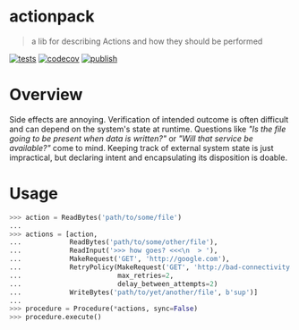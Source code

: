 # actionpack

> a lib for describing Actions and how they should be performed

[![tests](https://github.com/withtwoemms/actionpack/workflows/tests/badge.svg)](https://github.com/withtwoemms/actionpack/actions?query=workflow%3Atests)
[![codecov](https://codecov.io/gh/withtwoemms/actionpack/branch/main/graph/badge.svg?token=27Z4W0COFH)](https://codecov.io/gh/withtwoemms/actionpack)
[![publish](https://github.com/withtwoemms/actionpack/workflows/publish/badge.svg)](https://github.com/withtwoemms/actionpack/actions?query=workflow%3Apublish)

# Overview

Side effects are annoying.
Verification of intended outcome is often difficult and can depend on the system's state at runtime.
Questions like _"Is the file going to be present when data is written?"_ or _"Will that service be available?"_ come to mind.
Keeping track of external system state is just impractical, but declaring intent and encapsulating its disposition is doable.

# Usage

```python
>>> action = ReadBytes('path/to/some/file')
...
>>> actions = [action,
...            ReadBytes('path/to/some/other/file'),
...            ReadInput('>>> how goes? <<<\n  > '),
...            MakeRequest('GET', 'http://google.com'),
...            RetryPolicy(MakeRequest('GET', 'http://bad-connectivity.com'),
...                        max_retries=2,
...                        delay_between_attempts=2)
...            WriteBytes('path/to/yet/another/file', b'sup')]
...
>>> procedure = Procedure(*actions, sync=False)
>>> procedure.execute()
```

